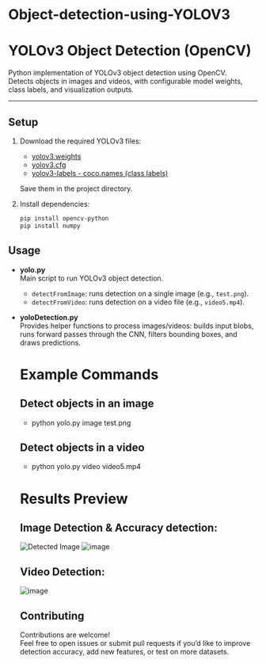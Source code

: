 # Object-detection-using-YOLOV3

# YOLOv3 Object Detection (OpenCV)

Python implementation of YOLOv3 object detection using OpenCV.  
Detects objects in images and videos, with configurable model weights, class labels, and visualization outputs.

---

## Setup

1. Download the required YOLOv3 files:
   - [yolov3.weights](https://www.kaggle.com/datasets/shivam316/yolov3-weights)  
   - [yolov3.cfg](https://github.com/pjreddie/darknet/blob/master/cfg/yolov3.cfg)  
   - [yolov3-labels - coco.names (class labels)](https://github.com/pjreddie/darknet/blob/master/data/coco.names)  

   Save them in the project directory.

2. Install dependencies:
   ```bash
   pip install opencv-python
   pip install numpy

  ## Usage

- **yolo.py**  
  Main script to run YOLOv3 object detection.  
  - `detectFromImage`: runs detection on a single image (e.g., `test.png`).  
  - `detectFromVideo`: runs detection on a video file (e.g., `video5.mp4`).  

- **yoloDetection.py**  
  Provides helper functions to process images/videos: builds input blobs, runs forward passes through the CNN, filters bounding boxes, and draws predictions.

  # Example Commands
  
  ## Detect objects in an image
  - python yolo.py image test.png
    
  ## Detect objects in a video
  - python yolo.py video video5.mp4
 
  # Results Preview
  
  ## Image Detection & Accuracy detection:
  ![Detected Image](https://github.com/user-attachments/assets/eafc5ff9-9fb2-4a48-8c4d-0849f128b0cf)
  ![image](https://github.com/user-attachments/assets/827edd78-bf17-4493-a7bc-20e6069be06c)
  
  ## Video Detection:
  ![image](https://github.com/user-attachments/assets/661aeb1c-b5b3-4400-b597-593e685614e6)

  ## Contributing
  Contributions are welcome!  
  Feel free to open issues or submit pull requests if you’d like to improve detection accuracy, add new features, or test on more datasets.
